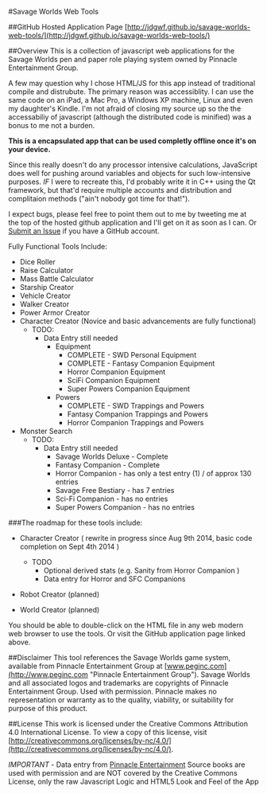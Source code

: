 #Savage Worlds Web Tools

##GitHub Hosted Application Page
[http://jdgwf.github.io/savage-worlds-web-tools/](http://jdgwf.github.io/savage-worlds-web-tools/)

##Overview
This is a collection of javascript web applications for the Savage Worlds pen and paper role playing system owned by Pinnacle Entertainment Group.

A few may question why I chose HTML/JS for this app instead of traditional compile and distrubute. The primary reason was accessiblity. I can use the same code on an iPad, a Mac Pro, a Windows XP machine, Linux and even my daughter's Kindle. I'm not afraid of closing my source up so the the accessabiliy of javascript (although the distributed code is minified) was a bonus to me not a burden.

**This is a encapsulated app that can be used completly offline once it's on your device.**

Since this really doesn't do any processor intensive calculations, JavaScript does well for pushing around variables and objects for such low-intensive purposes. *IF* I were to recreate this, I'd probably write it in C++ using the Qt framework, but that'd require multiple accounts and distribution and complitaion methods ("ain't nobody got time for that!").

I expect bugs, please feel free to point them out to me by tweeting me at the top of the hosted github application and I'll get on it as soon as I can. Or [Submit an Issue](https://github.com/jdgwf/savage-worlds-web-tools/issues) if you have a GitHub account.

Fully Functional Tools Include:

* Dice Roller
* Raise Calculator
* Mass Battle Calculator
* Starship Creator
* Vehicle Creator
* Walker Creator
* Power Armor Creator
* Character Creator (Novice and basic advancements are fully functional)
	* TODO:
		* Data Entry still needed
			* Equipment
				* COMPLETE - SWD Personal Equipment
				* COMPLETE - Fantasy Companion Equipment
				* Horror Companion Equipment
				* SciFi Companion Equipment
				* Super Powers Companion Equipment
			* Powers
				* COMPLETE - SWD Trappings and Powers
				* Fantasy Companion Trappings and Powers
				* Horror Companion Trappings and Powers
* Monster Search
	* TODO:
		* Data Entry still needed
			* Savage Worlds Deluxe - Complete
			* Fantasy Companion - Complete
			* Horror Companion - has only a test entry (1) / of approx 130 entries
			* Savage Free Bestiary - has 7 entries
			* Sci-Fi Companion - has no entries
			* Super Powers Companion - has no entries

###The roadmap for these tools include:

* Character Creator ( rewrite in progress since Aug 9th 2014, basic code completion on Sept 4th 2014 )
	* TODO
		* Optional derived stats (e.g. Sanity from Horror Companion )
		* Data entry for Horror and SFC Companions

* Robot Creator (planned)
* World Creator (planned)

You should be able to double-click on the HTML file in any web modern web browser to use the tools. Or visit the GitHub application page linked above.

##Disclaimer
This tool references the Savage Worlds game system, available from Pinnacle Entertainment Group at [www.peginc.com](http://www.peginc.com "Pinnacle Entertainment Group"). Savage Worlds and all associated logos and trademarks are copyrights of Pinnacle Entertainment Group. Used with permission. Pinnacle makes no representation or warranty as to the quality, viability, or suitability for purpose of this product.

##License
This work is licensed under the Creative Commons Attribution 4.0 International License. To view a copy of this license, visit [http://creativecommons.org/licenses/by-nc/4.0/](http://creativecommons.org/licenses/by-nc/4.0/).

*IMPORTANT* - Data entry from [Pinnacle Entertainment](http://www.peginc.com "Pinnacle Entertainment Group") Source books are used with permission and are NOT covered by the Creative Commons License, only the raw Javascript Logic and HTML5 Look and Feel of the App